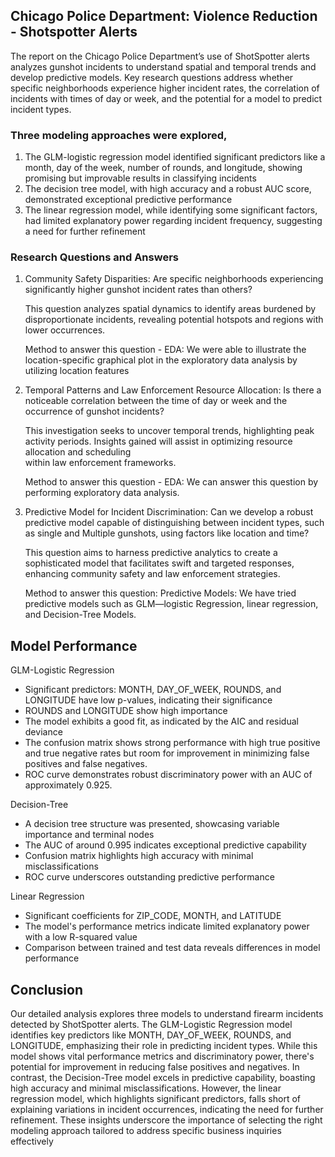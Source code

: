 ## Chicago Police Department: Violence Reduction - Shotspotter Alerts 

The report on the Chicago Police Department’s use of ShotSpotter alerts analyzes gunshot incidents to understand spatial and temporal trends and develop predictive models. Key research questions address whether specific neighborhoods experience higher incident rates, the correlation of incidents with times of day or week, and the potential for a model to predict incident types.

### Three modeling approaches were explored,
1. The GLM-logistic regression model identified significant predictors like a month, day of the week, number of rounds, and longitude, showing promising but improvable results in classifying incidents
2. The decision tree model, with high accuracy and a robust AUC score, demonstrated exceptional predictive performance
3. The linear regression model, while identifying some significant factors, had limited explanatory power regarding incident frequency, suggesting a need for further refinement

### Research Questions and Answers

1. Community Safety Disparities: Are specific neighborhoods experiencing significantly higher gunshot incident rates than others?  

   This question analyzes spatial dynamics to identify areas burdened by disproportionate incidents, revealing potential hotspots and regions with lower occurrences. 

   Method to answer this question - EDA: We were able to illustrate the location-specific graphical plot in the exploratory data analysis by utilizing location features 

2. Temporal Patterns and Law Enforcement Resource Allocation: Is there a noticeable correlation between the time of day or week and the occurrence of gunshot incidents?  

   This investigation seeks to uncover temporal trends, highlighting peak activity periods. Insights gained will assist in optimizing resource allocation and scheduling     
   within law enforcement frameworks. 

   Method to answer this question - EDA: We can answer this question by performing exploratory data analysis. 

3. Predictive Model for Incident Discrimination: Can we develop a robust predictive model capable of distinguishing between incident types, such as single and Multiple 
   gunshots, using factors like location and time?  

   This question aims to harness predictive analytics to create a sophisticated model that facilitates swift and targeted responses, enhancing community safety and law 
   enforcement strategies. 

   Method to answer this question: Predictive Models: We have tried predictive models such as GLM—logistic Regression, linear regression, and Decision-Tree Models. 
 
## Model Performance

GLM-Logistic Regression
- Significant predictors: MONTH, DAY_OF_WEEK, ROUNDS, and LONGITUDE have low p-values, indicating their significance
- ROUNDS and LONGITUDE show high importance
- The model exhibits a good fit, as indicated by the AIC and residual deviance
- The confusion matrix shows strong performance with high true positive and true negative rates but room for improvement in minimizing false positives and false negatives. 
- ROC curve demonstrates robust discriminatory power with an AUC of approximately 0.925. 

Decision-Tree
- A decision tree structure was presented, showcasing variable importance and terminal nodes
- The AUC of around 0.995 indicates exceptional predictive capability
- Confusion matrix highlights high accuracy with minimal misclassifications
- ROC curve underscores outstanding predictive performance

Linear Regression
- Significant coefficients for ZIP_CODE, MONTH, and LATITUDE
- The model's performance metrics indicate limited explanatory power with a low R-squared value
- Comparison between trained and test data reveals differences in model performance

## Conclusion
Our detailed analysis explores three models to understand firearm incidents detected by ShotSpotter alerts. The GLM-Logistic Regression model identifies key predictors like MONTH, DAY_OF_WEEK, ROUNDS, and LONGITUDE, emphasizing their role in predicting incident types. While this model shows vital performance metrics and discriminatory power, there's potential for improvement in reducing false positives and negatives. In contrast, the Decision-Tree model excels in predictive capability, boasting high accuracy and minimal misclassifications. However, the linear regression model, which highlights significant predictors, falls short of explaining variations in incident occurrences, indicating the need for further refinement. These insights underscore the importance of selecting the right modeling approach tailored to address specific business inquiries effectively
